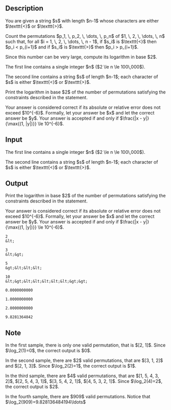 ## Description

<div><p>You are given a string $s$ with length $n-1$ whose characters are either $\texttt{&lt;}$ or $\texttt{&gt;}$.</p><p>Count the permutations $p_1, \, p_2, \, \dots, \, p_n$ of $1, \, 2, \, \dots, \, n$ such that, for all $i = 1, \, 2, \, \dots, \, n - 1$, if $s_i$ is $\texttt{&lt;}$ then $p_i &lt; p_{i+1}$ and if $s_i$ is $\texttt{&gt;}$ then $p_i &gt; p_{i+1}$.</p><p>Since this number can be very large, compute its logarithm in base $2$.</p></div><div class="input-specification"><p>The first line contains a single integer $n$ ($2 \le n \le 100\,000$).</p><p>The second line contains a string $s$ of length $n-1$; each character of $s$ is either $\texttt{&lt;}$ or $\texttt{&gt;}$.</p></div><div class="output-specification"><p>Print the logarithm in base $2$ of the number of permutations satisfying the constraints described in the statement.</p><p>Your answer is considered correct if its absolute or relative error does not exceed $10^{-6}$. Formally, let your answer be $x$ and let the correct answer be $y$. Your answer is accepted if and only if $\frac{|x - y|}{\max{(1, |y|)}} \le 10^{-6}$.</p></div>

## Input

<p>The first line contains a single integer $n$ ($2 \le n \le 100\,000$).</p><p>The second line contains a string $s$ of length $n-1$; each character of $s$ is either $\texttt{&lt;}$ or $\texttt{&gt;}$.</p>

## Output

<p>Print the logarithm in base $2$ of the number of permutations satisfying the constraints described in the statement.</p><p>Your answer is considered correct if its absolute or relative error does not exceed $10^{-6}$. Formally, let your answer be $x$ and let the correct answer be $y$. Your answer is accepted if and only if $\frac{|x - y|}{\max{(1, |y|)}} \le 10^{-6}$.</p>





```input1
2
&lt;
```




```input2
3
&lt;&gt;
```




```input3
5
&gt;&lt;&lt;&lt;
```




```input4
10
&lt;&gt;&lt;&lt;&lt;&lt;&lt;&gt;&gt;
```




```output1
0.0000000000
```




```output2
1.0000000000
```




```output3
2.0000000000
```




```output4
9.8281364842
```



## Note

<p>In the <span class="tex-font-style-bf">first sample</span>, there is only one valid permutation, that is $[2, 1]$. Since $\log_2(1)=0$, the correct output is $0$.</p><p>In the <span class="tex-font-style-bf">second sample</span>, there are $2$ valid permutations, that are $[3, 1, 2]$ and $[2, 1, 3]$. Since $\log_2(2)=1$, the correct output is $1$.</p><p>In the <span class="tex-font-style-bf">third sample</span>, there are $4$ valid permutations, that are $[1, 5, 4, 3, 2]$, $[2, 5, 4, 3, 1]$, $[3, 5, 4, 2, 1]$, $[4, 5, 3, 2, 1]$. Since $\log_2(4)=2$, the correct output is $2$.</p><p>In the <span class="tex-font-style-bf">fourth sample</span>, there are $909$ valid permutations. Notice that $\log_2(909)=9.828136484194\ldots$</p>
